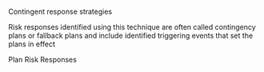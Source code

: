Contingent response 
 strategies


Risk responses 
identified using this technique are often called contingency plans or fallback plans and include identified triggering 
events that set the plans in effect

Plan Risk Responses
